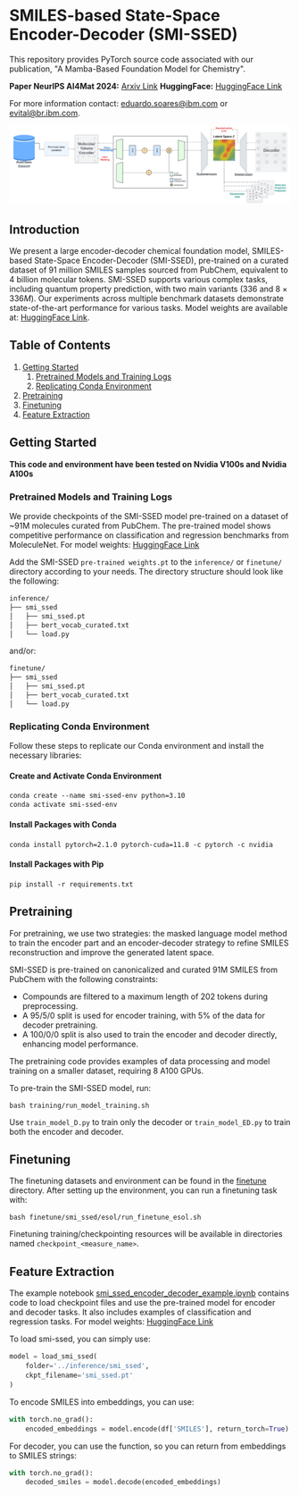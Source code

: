 # SMILES-based State-Space Encoder-Decoder (SMI-SSED)

This repository provides PyTorch source code associated with our publication, "A Mamba-Based Foundation Model for Chemistry".

**Paper NeurIPS AI4Mat 2024:** [Arxiv Link](https://openreview.net/pdf?id=HTgCs0KSTl)
**HuggingFace:** [HuggingFace Link](https://huggingface.co/ibm/materials.smi_ssed)

For more information contact: eduardo.soares@ibm.com or evital@br.ibm.com.

![smi-ssed](images/smi-ssed.png)

## Introduction

We present a large encoder-decoder chemical foundation model, SMILES-based State-Space Encoder-Decoder (SMI-SSED), pre-trained on a curated dataset of 91 million SMILES samples sourced from PubChem, equivalent to 4 billion molecular tokens. SMI-SSED supports various complex tasks, including quantum property prediction, with two main variants ($336$ and $8 \times 336M$). Our experiments across multiple benchmark datasets demonstrate state-of-the-art performance for various tasks. Model weights are available at: [HuggingFace Link](https://huggingface.co/ibm/materials.smi_ssed).

## Table of Contents

1. [Getting Started](#getting-started)
    1. [Pretrained Models and Training Logs](#pretrained-models-and-training-logs)
    2. [Replicating Conda Environment](#replicating-conda-environment)
2. [Pretraining](#pretraining)
3. [Finetuning](#finetuning)
4. [Feature Extraction](#feature-extraction)

## Getting Started

**This code and environment have been tested on Nvidia V100s and Nvidia A100s**

### Pretrained Models and Training Logs

We provide checkpoints of the SMI-SSED model pre-trained on a dataset of ~91M molecules curated from PubChem. The pre-trained model shows competitive performance on classification and regression benchmarks from MoleculeNet. For model weights: [HuggingFace Link](https://huggingface.co/ibm/materials.smi-ted)

Add the SMI-SSED `pre-trained weights.pt` to the `inference/` or `finetune/` directory according to your needs. The directory structure should look like the following:

```
inference/
├── smi_ssed
│   ├── smi_ssed.pt
│   ├── bert_vocab_curated.txt
│   └── load.py
```
and/or:

```
finetune/
├── smi_ssed
│   ├── smi_ssed.pt
│   ├── bert_vocab_curated.txt
│   └── load.py
```

### Replicating Conda Environment

Follow these steps to replicate our Conda environment and install the necessary libraries:

#### Create and Activate Conda Environment

```
conda create --name smi-ssed-env python=3.10
conda activate smi-ssed-env
```

#### Install Packages with Conda

```
conda install pytorch=2.1.0 pytorch-cuda=11.8 -c pytorch -c nvidia
```

#### Install Packages with Pip

```
pip install -r requirements.txt
```

## Pretraining

For pretraining, we use two strategies: the masked language model method to train the encoder part and an encoder-decoder strategy to refine SMILES reconstruction and improve the generated latent space.

SMI-SSED is pre-trained on canonicalized and curated 91M SMILES from PubChem with the following constraints:

- Compounds are filtered to a maximum length of 202 tokens during preprocessing.
- A 95/5/0 split is used for encoder training, with 5% of the data for decoder pretraining.
- A 100/0/0 split is also used to train the encoder and decoder directly, enhancing model performance.

The pretraining code provides examples of data processing and model training on a smaller dataset, requiring 8 A100 GPUs.

To pre-train the SMI-SSED model, run:

```
bash training/run_model_training.sh
```

Use `train_model_D.py` to train only the decoder or `train_model_ED.py` to train both the encoder and decoder.

## Finetuning

The finetuning datasets and environment can be found in the [finetune](finetune/) directory. After setting up the environment, you can run a finetuning task with:

```
bash finetune/smi_ssed/esol/run_finetune_esol.sh
```

Finetuning training/checkpointing resources will be available in directories named `checkpoint_<measure_name>`.

## Feature Extraction

The example notebook [smi_ssed_encoder_decoder_example.ipynb](notebooks/smi_ssed_encoder_decoder_example.ipynb) contains code to load checkpoint files and use the pre-trained model for encoder and decoder tasks. It also includes examples of classification and regression tasks. For model weights: [HuggingFace Link](https://huggingface.co/ibm/materials.smi-ted)

To load smi-ssed, you can simply use:

```python
model = load_smi_ssed(
    folder='../inference/smi_ssed',
    ckpt_filename='smi_ssed.pt'
)
```

To encode SMILES into embeddings, you can use:

```python
with torch.no_grad():
    encoded_embeddings = model.encode(df['SMILES'], return_torch=True)
```
For decoder, you can use the function, so you can return from embeddings to SMILES strings:

```python
with torch.no_grad():
    decoded_smiles = model.decode(encoded_embeddings)
```


